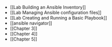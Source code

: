 - [[Lab Building  an Ansible Inventory]]
- [[Lab Managing Ansible  configuration files]]
- [[Lab Creating and  Running a Basic  Playbook]]
- [[ansible navigator]]
- [[Chapter 3]]
- [[Chapter 4]]
- [[Chapter 5]]